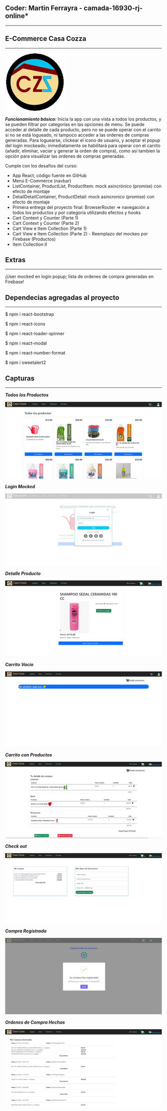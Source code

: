 

## Coder: Martin Ferrayra - camada-16930-rj-online*
---

## E-Commerce Casa Cozza
---

![Screenshot](https://github.com/mferrayra/casa-cozza/blob/main/public/images/logo192.png?raw=true)

***Funcionamiento básico:***
Inicia la app con una vista a todos los productos, y se pueden filtrar por categorías en las opciones de menu. Se puede acceder al detalle de cada producto, pero no se puede operar con el carrito si no se está logueado, ni tampoco acceder a las ordenes de compras generadas.
Para loguearse, clickear el icono de usuario, y aceptar el popup del login mockeado; inmediatamente se habilitará para operar con el carrito (añadir, eliminar, vaciar y generar la orden de compra), como así tambien la opción para visualizar las ordenes de compras generadas.

Cumple con los desafíos del curso:

- App React; código fuente en GitHub
- Menú E-Commerce (navbar)
- ListContainer, ProductList, ProductItem: mock asincrónico (promise) con efecto de montaje
- DetailDetailContainer, ProductDetail: mock asincronico (promise) con efecto de montaje
- Primera entrega del proyecto final: BrowserRouter => navegación a todos los productos y por categoria utilizando efectos y hooks
- Cart Context y Counter (Parte 1)
- Cart Context y Counter (Parte 2)
- Cart View e Item Collection (Parte 1)
- Cart View e Item Collection (Parte 2) - Reemplazo del mockeo por Firebase (Productos)
- Item Collection II

## Extras
---

 ¡User mocked en login popup; lista de ordenes de compra generadas en Firebase!

## Dependecias agregadas al proyecto
---
$ npm i react-bootstrap

$ npm i react-icons

$ npm i react-loader-spinner 

$ npm i react-modal 

$ npm i react-number-format

$ npm i sweetalert2

## Capturas
---

***Todos los Productos***

![Screenshot](https://github.com/mferrayra/casa-cozza/blob/main/public/images/capturas/todos-los-productos.png)

***Login Mocked***

![Screenshot](https://github.com/mferrayra/casa-cozza/blob/main/public/images/capturas/login.png)

***Detalle Producto***

![Screenshot](https://github.com/mferrayra/casa-cozza/blob/main/public/images/capturas/un-producto.png)

***Carrito Vacío***

![Screenshot](https://github.com/mferrayra/casa-cozza/blob/main/public/images/capturas/carrito-vacio.png)

***Carrito con Productos***

![Screenshot](https://github.com/mferrayra/casa-cozza/blob/main/public/images/capturas/carrito.png)

***Check out***

![Screenshot](https://github.com/mferrayra/casa-cozza/blob/main/public/images/capturas/checkout.png)

***Compra Registrada***

![Screenshot](https://github.com/mferrayra/casa-cozza/blob/main/public/images/capturas/compra-registrada.png)

***Ordenes de Compra Hechas***

![Screenshot](https://github.com/mferrayra/casa-cozza/blob/main/public/images/capturas/ordenes-compra.png)